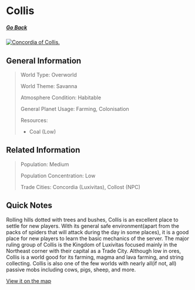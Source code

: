 # Collis

##### [Go Back](/wiki/space#planets)

<a href="https://imgur.com/MAllm95"><img src="https://i.imgur.com/MAllm95.jpg" title="Concordia of Collis." /></a>

## General Information

> World Type: Overworld
>
> World Theme: Savanna
>
> Atmosphere Condition: Habitable
>
> General Planet Usage: Farming, Colonisation
>
> Resources:
> - Coal (Low)

## Related Information

> Population: Medium
>
> Population Concentration: Low
>
> Trade Cities: Concordia (Luxivitas), Collost (NPC)

## Quick Notes

Rolling hills dotted with trees and bushes, Collis is an excellent place to settle for new players. With its general safe environment(apart from the packs of spiders that will attack during the day in some places), it is a good place for new players to learn the basic mechanics of the server. The major ruling group of Collis is the Kingdom of Luxivitas focused mainly in the Northeast corner with their capital as a Trade City. Although low in ores, Collis is a world good for its farming, magma and lava farming, and string collecting. Collis is also one of the few worlds with nearly all(if not, all) passive mobs including cows, pigs, sheep, and more.

[View it on the map](https://dynmap.starlegacy.net/?worldname=Collis)

